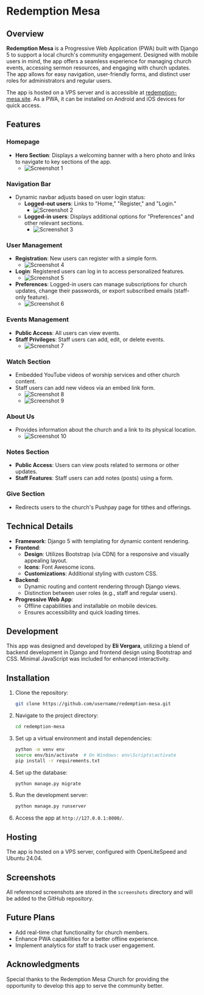 # Redemption Mesa

## Overview
**Redemption Mesa** is a Progressive Web Application (PWA) built with Django 5 to support a local church's community engagement. Designed with mobile users in mind, the app offers a seamless experience for managing church events, accessing sermon resources, and engaging with church updates. The app allows for easy navigation, user-friendly forms, and distinct user roles for administrators and regular users.

The app is hosted on a VPS server and is accessible at [redemption-mesa.site](https://redemption-mesa.site). As a PWA, it can be installed on Android and iOS devices for quick access.

## Features

### Homepage
- **Hero Section**: Displays a welcoming banner with a hero photo and links to navigate to key sections of the app. 
  - ![Screenshot 1](./screenshots/screenshot1.png)

### Navigation Bar
- Dynamic navbar adjusts based on user login status:
  - **Logged-out users**: Links to "Home," "Register," and "Login."
    - ![Screenshot 2](./screenshots/screenshot2.png)
  - **Logged-in users**: Displays additional options for "Preferences" and other relevant sections.
    - ![Screenshot 3](./screenshots/screenshot3.png)

### User Management
- **Registration**: New users can register with a simple form.
  - ![Screenshot 4](./screenshots/screenshot4.png)
- **Login**: Registered users can log in to access personalized features.
  - ![Screenshot 5](./screenshots/screenshot5.png)
- **Preferences**: Logged-in users can manage subscriptions for church updates, change their passwords, or export subscribed emails (staff-only feature).
  - ![Screenshot 6](./screenshots/screenshot6.png)

### Events Management
- **Public Access**: All users can view events.
- **Staff Privileges**: Staff users can add, edit, or delete events.
  - ![Screenshot 7](./screenshots/screenshot7.png)

### Watch Section
- Embedded YouTube videos of worship services and other church content.
- Staff users can add new videos via an embed link form.
  - ![Screenshot 8](./screenshots/screenshot8.png)
  - ![Screenshot 9](./screenshots/screenshot9.png)

### About Us
- Provides information about the church and a link to its physical location.
  - ![Screenshot 10](./screenshots/screenshot10.png)

### Notes Section
- **Public Access**: Users can view posts related to sermons or other updates.
- **Staff Features**: Staff users can add notes (posts) using a form.

### Give Section
- Redirects users to the church's Pushpay page for tithes and offerings.

## Technical Details
- **Framework**: Django 5 with templating for dynamic content rendering.
- **Frontend**:
  - **Design**: Utilizes Bootstrap (via CDN) for a responsive and visually appealing layout.
  - **Icons**: Font Awesome icons.
  - **Customizations**: Additional styling with custom CSS.
- **Backend**:
  - Dynamic routing and content rendering through Django views.
  - Distinction between user roles (e.g., staff and regular users).
- **Progressive Web App**:
  - Offline capabilities and installable on mobile devices.
  - Ensures accessibility and quick loading times.

## Development
This app was designed and developed by **Eli Vergara**, utilizing a blend of backend development in Django and frontend design using Bootstrap and CSS. Minimal JavaScript was included for enhanced interactivity.

## Installation
1. Clone the repository:
   ```bash
   git clone https://github.com/username/redemption-mesa.git
   ```
2. Navigate to the project directory:
   ```bash
   cd redemption-mesa
   ```
3. Set up a virtual environment and install dependencies:
   ```bash
   python -m venv env
   source env/bin/activate  # On Windows: env\Scripts\activate
   pip install -r requirements.txt
   ```
4. Set up the database:
   ```bash
   python manage.py migrate
   ```
5. Run the development server:
   ```bash
   python manage.py runserver
   ```
6. Access the app at `http://127.0.0.1:8000/`.

## Hosting
The app is hosted on a VPS server, configured with OpenLiteSpeed and Ubuntu 24.04. 

## Screenshots
All referenced screenshots are stored in the `screenshots` directory and will be added to the GitHub repository.

## Future Plans
- Add real-time chat functionality for church members.
- Enhance PWA capabilities for a better offline experience.
- Implement analytics for staff to track user engagement.

## Acknowledgments
Special thanks to the Redemption Mesa Church for providing the opportunity to develop this app to serve the community better.

